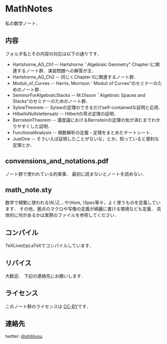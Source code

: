 MathNotes
===========
私の数学ノート．

内容
------
フォルダ名とその内容の対応は以下の通りです．

* Hartshorne_AG_Ch1 -- Hartshorne ``Algebraic Geometry" Chapter Iに関連するノート群．演習問題への解答が主．
* Hartshorne_AG_Ch2 -- 同じくChapter IIに関連するノート群．
* Moduli_of_Curves -- Harris, Morrison ``Moduli of Curves"のセミナーのためのノート群．
* SeminorForAlgebraicStacks -- M.Olsson ``Algebraic Spaces and Stacks"のセミナーのためのノート群．
* SylowTheorem -- Sylowの定理のできるだけself-containedな証明と応用．
* HilbeltsNullstellensatz -- Hilbertの零点定理の証明．
* BernsteinTheorem -- 濃度論におけるBernsteinの定理の気が済むまでわかりやすくした証明．
* FunctionalAnalysis -- 関数解析の定義・定理をまとめたチートシート．
* JustOne -- そういえば証明したことがないな，とか，知っていると便利な定理とか．

convensions_and_notations.pdf
--------------------------------
ノート群で使われている約束事．
最初に読まないとノートを読めない．

math_note.sty
---------------
数学で頻繁に使われる\N,\Z,...や\Hom, \Spec等々，よく使うものを定義しています．
その他，圏点のマクロや写像の定義が綺麗に書ける環境なども定義．
具体的に何があるかは実際のファイルを参照してください．

コンパイル
------------
TeXLiveのpLaTeXでコンパイルしています．

リバイス
---------
大歓迎．
下記の連絡先にお願いします．

ライセンス
-----------
このノート群のライセンスは
[CC-BY](https://creativecommons.org/licenses/by/4.0/deed.ja)です．

連絡先
-------
twitter: [@shitijyou](https://twitter.com/shitijyou)

